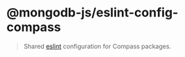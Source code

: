 # @mongodb-js/eslint-config-compass

> Shared [eslint][eslint] configuration for Compass packages.

[eslint]: https://eslint.org/
